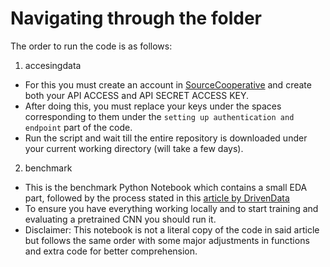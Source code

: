 # Navigating through the folder

The order to run the code is as follows:
1. accesingdata
- For this you must create an account in [SourceCooperative](https://source.coop/repositories/nasa/tropical-storm-competition/access) and create both your API ACCESS and API SECRET ACCESS KEY.
- After doing this, you must replace your keys under the spaces corresponding to them under the `setting up authentication and endpoint` part of the code.
- Run the script and wait till the entire repository is downloaded under your current working directory (will take a few days).

2. benchmark
- This is the benchmark Python Notebook which contains a small EDA part, followed by the process stated in this [article by DrivenData](https://drivendata.co/blog/predict-wind-speeds-benchmark/)
- To ensure you have everything working locally and to start training and evaluating a pretrained CNN you should run it.
- Disclaimer: This notebook is not a literal copy of the code in said article but follows the same order with some major adjustments in functions and extra code for better comprehension.
